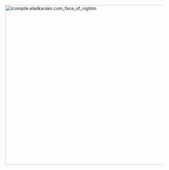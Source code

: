 <!--more-->

<a href="https://icompile.eladkarako.com/_uploads/2016/07/icompile.eladkarako.com_face_of_nightm.gif"><img src="https://icompile.eladkarako.com/_uploads/2016/07/icompile.eladkarako.com_face_of_nightm.gif" alt="icompile.eladkarako.com_face_of_nightm" width="903" height="510" class="alignnone size-full wp-image-5638" /></a>